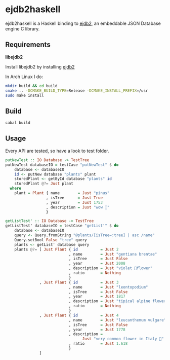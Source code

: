 # ejdb2haskell

ejdb2haskell is a Haskell binding to [ejdb2](https://github.com/Softmotions/ejdb), an embeddable JSON Database engine C library.

## Requirements

**libejdb2**

Install libejdb2 by installing [ejdb2](https://github.com/Softmotions/ejdb#use-cases)

In Arch Linux I do:

```bash
mkdir build && cd build
cmake .. -DCMAKE_BUILD_TYPE=Release -DCMAKE_INSTALL_PREFIX=/usr
sudo make install
```

## Build

```bash
cabal build
```

## Usage

Every API are tested, so have a look to test folder.

```haskell
putNewTest :: IO Database -> TestTree
putNewTest databaseIO = testCase "putNewTest" $ do
    database <- databaseIO
    id <- putNew database "plants" plant
    storedPlant <- getById database "plants" id
    storedPlant @?= Just plant
  where
    plant = Plant { name        = Just "pinus"
                  , isTree      = Just True
                  , year        = Just 1753
                  , description = Just "wow 🌲"
                  }

getListTest' :: IO Database -> TestTree
getListTest' databaseIO = testCase "getList'" $ do
    database <- databaseIO
    query <- Query.fromString "@plants/[isTree=:tree] | asc /name"
    Query.setBool False "tree" query
    plants <- getList' database query
    plants @?= [ Just Plant { id          = Just 2
                            , name        = Just "gentiana brentae"
                            , isTree      = Just False
                            , year        = Just 2008
                            , description = Just "violet 🌺flower"
                            , ratio       = Nothing
                            }
               , Just Plant { id          = Just 3
                            , name        = Just "leontopodium"
                            , isTree      = Just False
                            , year        = Just 1817
                            , description = Just "tipical alpine flower"
                            , ratio       = Nothing
                            }
               , Just Plant { id          = Just 4
                            , name        = Just "leucanthemum vulgare"
                            , isTree      = Just False
                            , year        = Just 1778
                            , description =
                                  Just "very common flower in Italy 🍕"
                            , ratio       = Just 1.618
                            }
               ]
```
